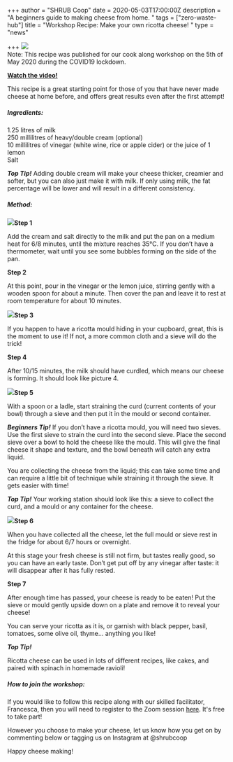 +++
author = "SHRUB Coop"
date = 2020-05-03T17:00:00Z
description = "A beginners guide to making cheese from home. "
tags = ["zero-waste-hub"]
title = "Workshop Recipe: Make your own ricotta cheese! "
type = "news"

+++
![](https://res.cloudinary.com/shrub-co-op/image/upload/v1588526826/shrubcoop.org/media/94274951_4351291771563076_1292443401253289984_o_f4v80r.jpg)  
Note: This recipe was published for our cook along workshop on the 5th of May 2020 during the COVID19 lockdown.

[**Watch the video!**](https://youtu.be/ANj5snFnIbE)

This recipe is a great starting point for those of you that have never made cheese at home before, and offers great results even after the first attempt!

##### **Ingredients:**

1\.25 litres of milk  
250 millilitres of heavy/double cream (optional)  
10 millilitres of vinegar (white wine, rice or apple cider) or the juice of 1 lemon  
Salt

**_Top Tip!_** Adding double cream will make your cheese thicker, creamier and softer, but you can also just make it with milk. If only using milk, the fat percentage will be lower and will result in a different consistency.

##### **Method:**

![](https://res.cloudinary.com/shrub-co-op/image/upload/v1588075501/shrubcoop.org/media/Ingredients_wuspcf.png)**Step 1**

Add the cream and salt directly to the milk and put the pan on a medium heat for 6/8 minutes, until the mixture reaches 35°C. If you don’t have a thermometer, wait until you see some bubbles forming on the side of the pan.

**Step 2**

At this point, pour in the vinegar or the lemon juice, stirring gently with a wooden spoon for about a minute. Then cover the pan and leave it to rest at room temperature for about 10 minutes.

![](https://res.cloudinary.com/shrub-co-op/image/upload/v1588075528/shrubcoop.org/media/Ingredients_1_ketuyr.png)**Step 3**

If you happen to have a ricotta mould hiding in your cupboard, great, this is the moment to use it! If not, a more common cloth and a sieve will do the trick!

**Step 4**

After 10/15 minutes, the milk should have curdled, which means our cheese is forming. It should look like picture 4.

![](https://res.cloudinary.com/shrub-co-op/image/upload/v1588075559/shrubcoop.org/media/Ingredients_2_fxs2sd.png)**Step 5**

With a spoon or a ladle, start straining the curd (current contents of your bowl) through a sieve and then put it in the mould or second container.

**_Beginners Tip!_** If you don’t have a ricotta mould, you will need two sieves. Use the first sieve to strain the curd into the second sieve. Place the second sieve over a bowl to hold the cheese like the mould. This will give the final cheese it shape and texture, and the bowl beneath will catch any extra liquid.

You are collecting the cheese from the liquid; this can take some time and can require a little bit of technique while straining it through the sieve. It gets easier with time!

**_Top Tip!_** Your working station should look like this: a sieve to collect the curd, and a mould or any container for the cheese.

![](https://res.cloudinary.com/shrub-co-op/image/upload/v1588075593/shrubcoop.org/media/Ingredients_3_ldnx3q.png)**Step 6**

When you have collected all the cheese, let the full mould or sieve rest in the fridge for about 6/7 hours or overnight.

At this stage your fresh cheese is still not firm, but tastes really good, so you can have an early taste. Don’t get put off by any vinegar after taste: it will disappear after it has fully rested.

**Step 7**

After enough time has passed, your cheese is ready to be eaten! Put the sieve or mould gently upside down on a plate and remove it to reveal your cheese!

You can serve your ricotta as it is, or garnish with black pepper, basil, tomatoes, some olive oil, thyme… anything you like!

**_Top Tip!_**

Ricotta cheese can be used in lots of different recipes, like cakes, and paired with spinach in homemade ravioli!

##### **How to join the workshop:**

If you would like to follow this recipe along with our skilled facilitator, Francesca, then you will need to register to the Zoom session [here](https://us02web.zoom.us/meeting/register/tZAudOyqrzIsGtXiKZmunmKKfKvtP9WU3-4-). It's free to take part!

However you choose to make your cheese, let us know how you get on by commenting below or tagging us on Instagram at @shrubcoop

Happy cheese making!